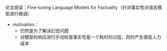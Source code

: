 论文阅读：Fine-tuning Language Models for Factuality（针对事实性对语言模型进行微调）
- motivation：
	- 仍然是为了解决幻觉问题
	- 对模型的响应进行手动检查事实性是一个耗时的过程，同时产生很高人力成本